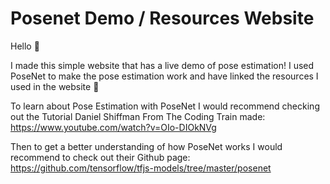 # Posenet Demo / Resources Website
Hello 👋

I made this simple website that has a live demo of pose estimation! 
I used PoseNet to make the pose estimation work and have linked the resources I used in the website 🙂

To learn about Pose Estimation with PoseNet I would recommend checking out the Tutorial Daniel Shiffman From The Coding Train made: 
https://www.youtube.com/watch?v=OIo-DIOkNVg

Then to get a better understanding of how PoseNet works I would recommend to check out their Github page:
https://github.com/tensorflow/tfjs-models/tree/master/posenet
